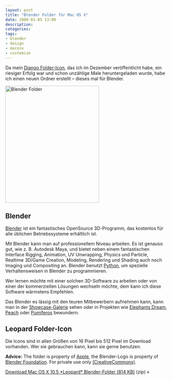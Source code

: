 ```yaml
---
layout: post
title: "Blender Folder für Mac OS X"
date: 2008-01-05 13:00
description: 
categories:
tags: 
- blender
- design
- macosx
- customize
---
```


Da mein [Django Folder-Icon](/django-folder-mac-osx/ "Django Folder für Mac OS X Leopard • Notizen • Stefan Imhoff"), das ich im Dezember veröffentlicht habe, ein riesiger Erfolg war und schon unzählige Male heruntergeladen wurde, habe ich einen neuen Ordner erstellt – dieses mal für Blender.

<!-- more -->

<a href="/files/blender-leopard-folder.zip"><img src="/img/blender-leopard-folders.jpg" alt="Blender Folder" width="292" height="365" /></a>

## Blender

[Blender](http://www.blender.org/ "blender.org") ist ein fantastisches OpenSource 3D-Programm, das kostenlos für alle üblichen Betriebssysteme erhältlich ist.

Mit Blender kann man auf professionellem Niveau arbeiten. Es ist genauso gut, wie z. B. Autodesk Maya, und bietet neben einem fantastischen Interface Rigging, Animation, UV Unwrapping, Physics und Particle, Realtime 3D/Game Creation, Modeling, Rendering und Shading auch noch Imaging und Compositing an. Blender benutzt [Python](http://www.python.org/ "Python Programming Language -- Official Website"), um spezielle Verhaltensweisen in Blender zu programmieren.

Wer lernen möchte mit einer solchen 3D-Software zu arbeiten oder von einer der kommerziellen Lösungen wechseln möchte, dem kann ich diese Software wärmstens Empfehlen.

Das Blender es lässig mit den teuren Mitbewerbern aufnehmen kann, kann man in der [Showcase-Galerie](http://www.blender.org/features-gallery/gallery/images/ "blender.org") sehen oder in Projekten wie [Elephants Dream](http://orange.blender.org/ "Elephants Dream"), [Peach](http://peach.blender.org/ "Peach") oder  [Pumiferos](http://www.plumiferos.com/) bewundern.

## Leopard Folder-Icon

Die Icons sind in allen Größen von 16 Pixel bis 512 Pixel im Download vorhanden. Wer sie gebrauchen kann, kann sie gerne benutzen.

**Advice:** The folder is property of [Apple](http://www.apple.com/ "Apple"), the Blender-Logo is property of [Blender Foundation](http://www.blender.org/). For private use only [(CreativeCommons)](http://creativecommons.org/licenses/by-nc-nd/3.0/deed.de "Creative Commons Attribution-Noncommercial-No Derivative Works 3.0 Unported").

<div class="download">
    <p><a href="/files/blender-leopard-folder.zip">Download Mac OS X 10.5 *Leopard* Blender-Folder (814 KB)</a> (zip) »</p>
</div>

